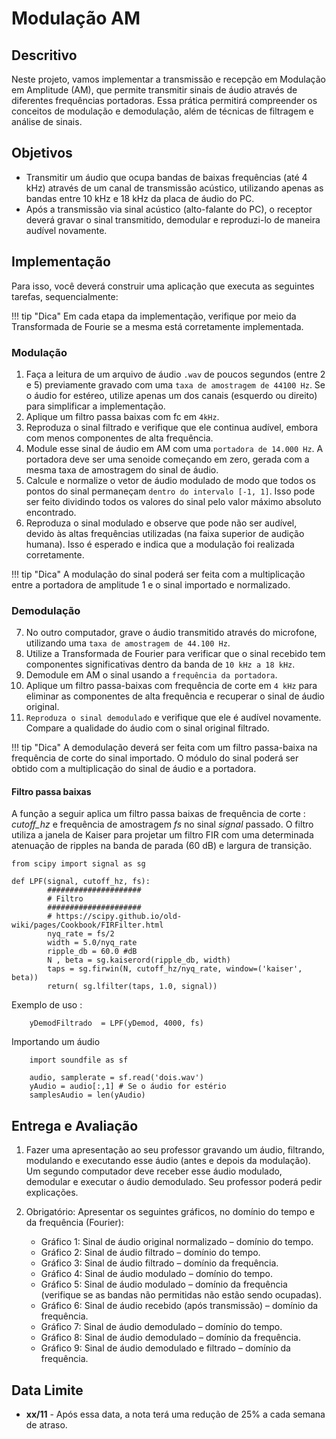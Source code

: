# Modulação AM

## Descritivo

Neste projeto, vamos implementar a transmissão e recepção em Modulação em Amplitude (AM), que permite transmitir sinais de áudio através de diferentes frequências portadoras. Essa prática permitirá compreender os conceitos de modulação e demodulação, além de técnicas de filtragem e análise de sinais.

## Objetivos

- Transmitir um áudio que ocupa bandas de baixas frequências (até 4 kHz) através de um canal de transmissão acústico, utilizando apenas as bandas entre 10 kHz e 18 kHz da placa de áudio do PC.
- Após a transmissão via sinal acústico (alto-falante do PC), o receptor deverá gravar o sinal transmitido, demodular e reproduzi-lo de maneira audível novamente.


## Implementação

Para isso, você deverá construir uma aplicação que executa as seguintes tarefas, sequencialmente:


!!! tip "Dica"
    Em cada etapa da implementação, verifique por meio da Transformada de Fourie se a mesma está corretamente implementada.


### Modulação

1. Faça a leitura de um arquivo de áudio `.wav` de poucos segundos (entre 2 e 5) previamente gravado com uma `taxa de amostragem de 44100 Hz`. Se o áudio for estéreo, utilize apenas um dos canais (esquerdo ou direito) para simplificar a implementação.
2. Aplique um filtro passa baixas com fc em `4kHz`.
3. Reproduza o sinal filtrado e verifique que ele continua audível, embora com menos componentes de alta frequência.
4. Module esse sinal de áudio em AM com uma `portadora de 14.000 Hz`. A portadora deve ser uma senoide começando em zero, gerada com a mesma taxa de amostragem do sinal de áudio.
5. Calcule e normalize o vetor de áudio modulado de modo que todos os pontos do sinal permaneçam `dentro do intervalo [-1, 1]`. Isso pode ser feito dividindo todos os valores do sinal pelo valor máximo absoluto encontrado.
6. Reproduza o sinal modulado e observe que pode não ser audível, devido às altas frequências utilizadas (na faixa superior de audição humana). Isso é esperado e indica que a modulação foi realizada corretamente.

!!! tip "Dica"
    A modulação do sinal poderá ser feita com a multiplicação entre a portadora de amplitude 1 e o sinal importado e normalizado.


### Demodulação

7. No outro computador, grave o áudio transmitido através do microfone, utilizando uma `taxa de amostragem de 44.100 Hz`.
8. Utilize a Transformada de Fourier para verificar que o sinal recebido tem componentes significativas dentro da banda de `10 kHz a 18 kHz`.
9. Demodule em AM o sinal usando a `frequência da portadora`.
10. Aplique um filtro passa-baixas com frequência de corte em `4 kHz` para eliminar as componentes de alta frequência e recuperar o sinal de áudio original.
11. `Reproduza o sinal demodulado` e verifique que ele é audível novamente. Compare a qualidade do áudio com o sinal original filtrado.

!!! tip "Dica"
    A demodulação deverá ser feita com um filtro passa-baixa na frequência de corte do sinal importado. O módulo do sinal poderá ser obtido com a multiplicação do sinal de áudio e a portadora.

#### Filtro passa baixas 

A função a seguir aplica um filtro passa baixas de frequência de corte : *cutoff_hz* e frequência de amostragem *fs* no sinal *signal* passado. O filtro utiliza a janela de Kaiser para projetar um filtro FIR com uma determinada atenuação de ripples na banda de parada (60 dB) e largura de transição.

```
from scipy import signal as sg

def LPF(signal, cutoff_hz, fs):
        #####################
        # Filtro
        #####################
        # https://scipy.github.io/old-wiki/pages/Cookbook/FIRFilter.html
        nyq_rate = fs/2
        width = 5.0/nyq_rate
        ripple_db = 60.0 #dB
        N , beta = sg.kaiserord(ripple_db, width)
        taps = sg.firwin(N, cutoff_hz/nyq_rate, window=('kaiser', beta))
        return( sg.lfilter(taps, 1.0, signal))
```

Exemplo de uso :

``` 
    yDemodFiltrado  = LPF(yDemod, 4000, fs)    
```

Importando um áudio
````
    import soundfile as sf

    audio, samplerate = sf.read('dois.wav')
    yAudio = audio[:,1] # Se o áudio for estério
    samplesAudio = len(yAudio)
````

## Entrega e Avaliação

1. Fazer uma apresentação ao seu professor gravando um áudio, filtrando, modulando e executando esse áudio (antes e depois da modulação). Um segundo computador deve receber esse áudio modulado, demodular e executar o áudio demodulado. Seu professor poderá pedir explicações.

2. Obrigatório: Apresentar os seguintes gráficos, no domínio do tempo e da frequência (Fourier):

    - Gráfico 1: Sinal de áudio original normalizado – domínio do tempo.
    - Gráfico 2: Sinal de áudio filtrado – domínio do tempo.
    - Gráfico 3: Sinal de áudio filtrado – domínio da frequência.
    - Gráfico 4: Sinal de áudio modulado – domínio do tempo.
    - Gráfico 5: Sinal de áudio modulado – domínio da frequência (verifique se as bandas não permitidas não estão sendo ocupadas).
    - Gráfico 6: Sinal de áudio recebido (após transmissão) – domínio da frequência.
    - Gráfico 7: Sinal de áudio demodulado – domínio do tempo.
    - Gráfico 8: Sinal de áudio demodulado – domínio da frequência.
    - Gráfico 9: Sinal de áudio demodulado e filtrado – domínio da frequência.


## Data Limite

- **xx/11** - Após essa data, a nota terá uma redução de 25% a cada semana de atraso.

